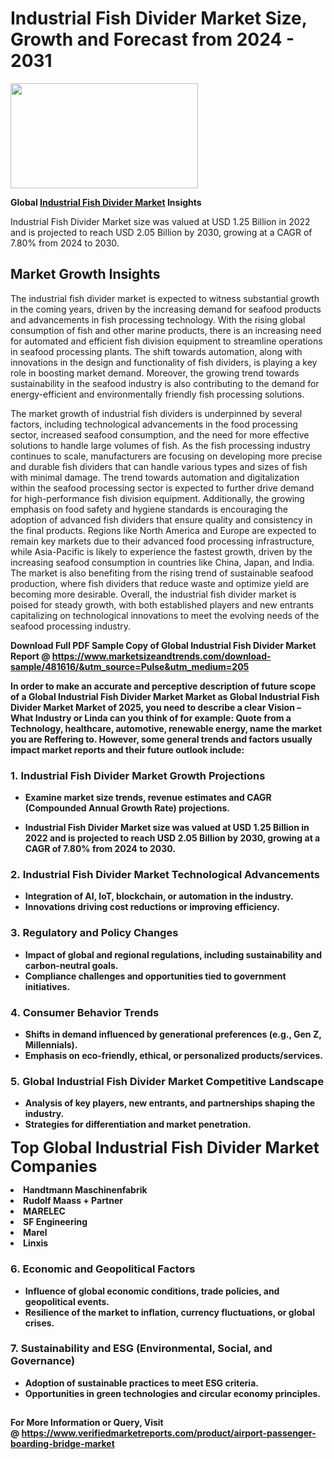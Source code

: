 <H1>Industrial Fish Divider Market Size, Growth and Forecast from 2024 - 2031</H1><img class="aligncenter size-medium wp-image-584254" src="https://thirdeyenews.in/wp-content/uploads/2024/09/Global-Market-Research-300x168.jpeg" alt="" width="300" height="168" /><p><strong>Global&nbsp;<a href="https://www.marketsizeandtrends.com/download-sample/481616/&amp;utm_source=Pulse&amp;utm_medium=205">Industrial Fish Divider Market</a> Insights</strong></p><p>Industrial Fish Divider Market size was valued at USD 1.25 Billion in 2022 and is projected to reach USD 2.05 Billion by 2030, growing at a CAGR of 7.80% from 2024 to 2030.</p><p><h2>Market Growth Insights</h2> <p>The industrial fish divider market is expected to witness substantial growth in the coming years, driven by the increasing demand for seafood products and advancements in fish processing technology. With the rising global consumption of fish and other marine products, there is an increasing need for automated and efficient fish division equipment to streamline operations in seafood processing plants. The shift towards automation, along with innovations in the design and functionality of fish dividers, is playing a key role in boosting market demand. Moreover, the growing trend towards sustainability in the seafood industry is also contributing to the demand for energy-efficient and environmentally friendly fish processing solutions.</p> <p><strong></strong></p> <p>The market growth of industrial fish dividers is underpinned by several factors, including technological advancements in the food processing sector, increased seafood consumption, and the need for more effective solutions to handle large volumes of fish. As the fish processing industry continues to scale, manufacturers are focusing on developing more precise and durable fish dividers that can handle various types and sizes of fish with minimal damage. The trend towards automation and digitalization within the seafood processing sector is expected to further drive demand for high-performance fish division equipment. Additionally, the growing emphasis on food safety and hygiene standards is encouraging the adoption of advanced fish dividers that ensure quality and consistency in the final products. Regions like North America and Europe are expected to remain key markets due to their advanced food processing infrastructure, while Asia-Pacific is likely to experience the fastest growth, driven by the increasing seafood consumption in countries like China, Japan, and India. The market is also benefiting from the rising trend of sustainable seafood production, where fish dividers that reduce waste and optimize yield are becoming more desirable. Overall, the industrial fish divider market is poised for steady growth, with both established players and new entrants capitalizing on technological innovations to meet the evolving needs of the seafood processing industry.</p> <p><strong></p><p><span class=""><strong>Download Full PDF Sample Copy of Global Industrial Fish Divider Market Report</strong> @ <a href="https://www.marketsizeandtrends.com/download-sample/481616/&amp;utm_source=Pulse&amp;utm_medium=205" target="_blank">https://www.marketsizeandtrends.com/download-sample/481616/&amp;utm_source=Pulse&amp;utm_medium=205</a></span></p><p>In order to make an accurate and perceptive description of future scope of a Global&nbsp;Industrial Fish Divider Market Market as Global&nbsp;Industrial Fish Divider Market Market of 2025, you need to describe a clear Vision &ndash; What Industry or Linda can you think of for example: Quote from a Technology, healthcare, automotive, renewable energy, name the market you are Reffering to. However, some general trends and factors usually impact market reports and their future outlook include:</p><h3>1.&nbsp;<strong>Industrial Fish Divider Market Growth Projections</strong></h3><ul><li>Examine market size trends, revenue estimates and CAGR (Compounded Annual Growth Rate) projections.</li><li><p>Industrial Fish Divider Market size was valued at USD 1.25 Billion in 2022 and is projected to reach USD 2.05 Billion by 2030, growing at a CAGR of 7.80% from 2024 to 2030.</p></li></ul><h3>2.&nbsp;<strong>Industrial Fish Divider Market Technological Advancements</strong></h3><ul><li>Integration of AI, IoT, blockchain, or automation in the industry.</li><li>Innovations driving cost reductions or improving efficiency.</li></ul><h3>3.&nbsp;<strong>Regulatory and Policy Changes</strong></h3><ul><li>Impact of global and regional regulations, including sustainability and carbon-neutral goals.</li><li>Compliance challenges and opportunities tied to government initiatives.</li></ul><h3>4.&nbsp;<strong>Consumer Behavior Trends</strong></h3><ul><li>Shifts in demand influenced by generational preferences (e.g., Gen Z, Millennials).</li><li>Emphasis on eco-friendly, ethical, or personalized products/services.</li></ul><h3>5.&nbsp;<strong>Global Industrial Fish Divider Market Competitive Landscape</strong></h3><ul><li>Analysis of key players, new entrants, and partnerships shaping the industry.</li><li>Strategies for differentiation and market penetration.</li></ul><p data-pm-slice="1 1 []"><span style="color: inherit; font-family: inherit; font-size: 25px;">Top Global Industrial Fish Divider Market Companies</span></p><div class="" data-test-id=""><p><li>Handtmann Maschinenfabrik</li><li> Rudolf Maass + Partner</li><li> MARELEC</li><li> SF Engineering</li><li> Marel</li><li> Linxis</li></p></div><h3>6.&nbsp;<strong>Economic and Geopolitical Factors</strong></h3><ul><li>Influence of global economic conditions, trade policies, and geopolitical events.</li><li>Resilience of the market to inflation, currency fluctuations, or global crises.</li></ul><h3>7.&nbsp;<strong>Sustainability and ESG (Environmental, Social, and Governance)</strong></h3><ul><li>Adoption of sustainable practices to meet ESG criteria.</li><li>Opportunities in green technologies and circular economy principles.</li></ul><h2><strong style="font-size: 14px;">For More Information or Query, Visit @&nbsp;</strong><a style="background-color: #ffffff; font-size: 14px;" href="https://www.marketsizeandtrends.com/report/industrial-fish-divider-market/" target="_blank">https://www.verifiedmarketreports.com/product/airport-passenger-boarding-bridge-market</a></h2>
